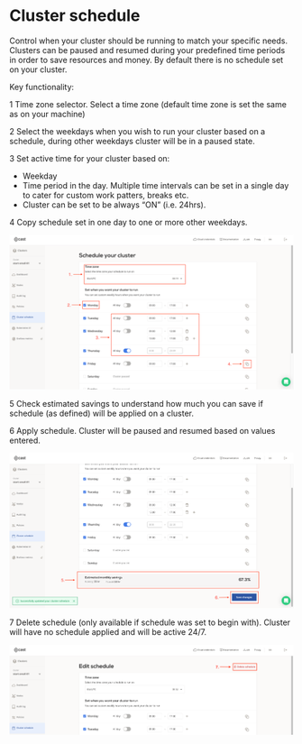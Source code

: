 # Cluster schedule

Control when your cluster should be running to match your specific needs. Clusters can be paused and resumed during your predefined time periods in order to save resources and money. By default there is no schedule set on your cluster.

Key functionality:

1 Time zone selector. Select a time zone (default time zone is set the same as on your machine)

2 Select the weekdays when you wish to run your cluster based on a schedule, during other weekdays cluster will be in a paused state.

3 Set active time for your cluster based on:

- Weekday
- Time period in the day. Multiple time intervals can be set in a single day to cater for custom work patters, breaks etc.
- Cluster can be set to be always “ON”  (i.e. 24hrs).

4 Copy schedule set in one day to one or more other weekdays.

![](images/schedule1.png)

5 Check estimated savings to understand how much you can save if schedule (as defined) will be applied on a cluster.

6 Apply schedule. Cluster will be paused and resumed based on values entered.

![](images/schedule2.png)

7 Delete schedule (only available if schedule was set to begin with). Cluster will have no schedule applied and will be active 24/7.

![](images/schedule3.png)
